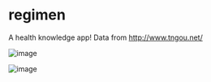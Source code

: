 # regimen
A health knowledge app! Data from http://www.tngou.net/

![image](https://github.com/yantao2hao/regimen/images/p1.png)

![image](https://github.com/yantao2hao/regimen/images/p2.png)
